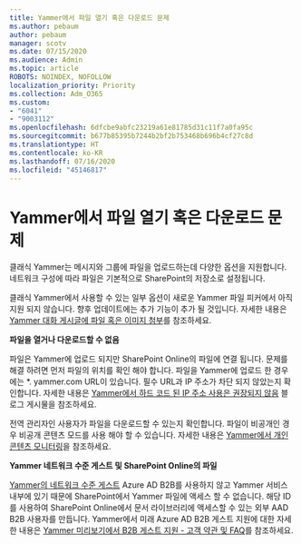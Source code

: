 ```yaml
---
title: Yammer에서 파일 열기 혹은 다운로드 문제
ms.author: pebaum
author: pebaum
manager: scotv
ms.date: 07/15/2020
ms.audience: Admin
ms.topic: article
ROBOTS: NOINDEX, NOFOLLOW
localization_priority: Priority
ms.collection: Adm_O365
ms.custom:
- "6041"
- "9003112"
ms.openlocfilehash: 6dfcbe9abfc23219a61e81785d31c11f7a0fa95c
ms.sourcegitcommit: b677b85395b7244b2bf2b753468b696b4cf27c8d
ms.translationtype: HT
ms.contentlocale: ko-KR
ms.lasthandoff: 07/16/2020
ms.locfileid: "45146817"
---
```

# <a name="issue-opening-or-downloading-files-in-yammer"></a>Yammer에서 파일 열기 혹은 다운로드 문제

클래식 Yammer는 메시지와 그룹에 파일을 업로드하는데 다양한 옵션을 지원합니다. 네트워크 구성에 따라 파일은 기본적으로 SharePoint의 저장소로 설정됩니다.

클래식 Yammer에서 사용할 수 있는 일부 옵션이 새로운 Yammer 파일 피커에서 아직 지원 되지 않습니다. 향후 업데이트에는 추가 기능이 추가 될 것입니다. 자세한 내용은 [Yammer 대화 게시글에 파일 혹은 이미지 첨부](https://support.microsoft.com/office/attach-a-file-or-image-to-a-yammer-conversation-post-8d2d17f7-8f37-4535-961e-518d751be7e8)를 참조하세요.

**파일을 열거나 다운로드할 수 없음**  

파일은 Yammer에 업로드 되지만 SharePoint Online의 파일에 연결 됩니다. 문제를 해결 하려면 먼저 파일의 위치를 확인 해야 합니다. 파일을 Yammer에 업로드 한 경우에는 *. yammer.com URL이 있습니다. 필수 URL과 IP 주소가 차단 되지 않았는지 확인합니다. 자세한 내용은 [Yammer에서 하드 코드 된 IP 주소 사용은 권장되지 않음](https://techcommunity.microsoft.com/t5/yammer-blog/using-hard-coded-ip-addresses-for-yammer-is-not-recommended/ba-p/276592) 블로그 게시물을 참조하세요.

전역 관리자인 사용자가 파일을 다운로드할 수 있는지 확인합니다. 파일이 비공개인 경우 비공개 콘텐츠 모드를 사용 해야 할 수 있습니다. 자세한 내용은 [Yammer에서 개인 콘텐츠 모니터링](https://docs.microsoft.com/yammer/manage-security-and-compliance/monitor-private-content)을 참조하세요.  

**Yammer 네트워크 수준 게스트 및 SharePoint Online의 파일**  

[Yammer의 네트워크 수준 게스트](https://docs.microsoft.com/yammer/manage-yammer-users/add-block-or-remove-users#invite-guests) Azure AD B2B를 사용하지 않고 Yammer 서비스 내부에 있기 때문에 SharePoint에서 Yammer 파일에 액세스 할 수 없습니다. 해당 ID를 사용하여 SharePoint Online에서 문서 라이브러리에 액세스할 수 있는 외부 AAD B2B 사용자를 만듭니다. Yammer에서 미래 Azure AD B2B 게스트 지원에 대한 자세한 내용은 [Yammer 미리보기에서 B2B 게스트 지원 - 고객 약관 및 FAQ](https://docs.microsoft.com/yammer/get-started-with-yammer/azure-ad-b2b-guests-yammer)를 참조하세요.